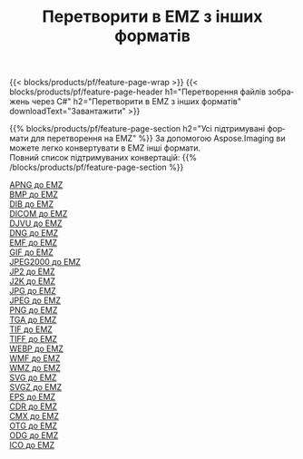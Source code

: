 ﻿---
title: Перетворити в EMZ з інших форматів 
weight: 3920
url: /uk/java/conversion/to/emz 
lang: uk
langdirlevel: 2
locales: zh-hans,ja,it,ru,de,es,fr,nl,id,lt,pl,pt,vi,tr,ko,zh-hant,ar,hi,th,sv,cs,uk,he
description: За допомогою Aspose.Imaging ви можете легко конвертувати в EMZ інші формати
---

{{< blocks/products/pf/feature-page-wrap >}}
{{< blocks/products/pf/feature-page-header h1="Перетворення файлів зображень через C#" h2="Перетворити в EMZ з інших форматів" downloadText="Завантажити" >}}


{{% blocks/products/pf/feature-page-section  h2="Усі підтримувані формати для перетворення на EMZ" %}}
За допомогою Aspose.Imaging ви можете легко конвертувати в EMZ інші формати.
<br/>
Повний список підтримуваних конвертацій:
{{% /blocks/products/pf/feature-page-section %}}
<div class="container-fluid productfamilypage bg-gray">
    <div class="convertypes bg-gray agp-content section">
        <div class="container">
		<div class="row other-converters">
		    <div class='col-md-2 other-converter remove-lp remove-rp'><a href="/imaging/uk/java/conversion/apng-to-emz" >APNG до EMZ</a></div>
<div class='col-md-2 other-converter remove-lp remove-rp'><a href="/imaging/uk/java/conversion/bmp-to-emz" >BMP до EMZ</a></div>
<div class='col-md-2 other-converter remove-lp remove-rp'><a href="/imaging/uk/java/conversion/dib-to-emz" >DIB до EMZ</a></div>
<div class='col-md-2 other-converter remove-lp remove-rp'><a href="/imaging/uk/java/conversion/dicom-to-emz" >DICOM до EMZ</a></div>
<div class='col-md-2 other-converter remove-lp remove-rp'><a href="/imaging/uk/java/conversion/djvu-to-emz" >DJVU до EMZ</a></div>
<div class='col-md-2 other-converter remove-lp remove-rp'><a href="/imaging/uk/java/conversion/dng-to-emz" >DNG до EMZ</a></div>
<div class='col-md-2 other-converter remove-lp remove-rp'><a href="/imaging/uk/java/conversion/emf-to-emz" >EMF до EMZ</a></div>
<div class='col-md-2 other-converter remove-lp remove-rp'><a href="/imaging/uk/java/conversion/gif-to-emz" >GIF до EMZ</a></div>
<div class='col-md-2 other-converter remove-lp remove-rp'><a href="/imaging/uk/java/conversion/jpeg2000-to-emz" >JPEG2000 до EMZ</a></div>
<div class='col-md-2 other-converter remove-lp remove-rp'><a href="/imaging/uk/java/conversion/jp2-to-emz" >JP2 до EMZ</a></div>
<div class='col-md-2 other-converter remove-lp remove-rp'><a href="/imaging/uk/java/conversion/j2k-to-emz" >J2K до EMZ</a></div>
<div class='col-md-2 other-converter remove-lp remove-rp'><a href="/imaging/uk/java/conversion/jpg-to-emz" >JPG до EMZ</a></div>
<div class='col-md-2 other-converter remove-lp remove-rp'><a href="/imaging/uk/java/conversion/jpeg-to-emz" >JPEG до EMZ</a></div>
<div class='col-md-2 other-converter remove-lp remove-rp'><a href="/imaging/uk/java/conversion/png-to-emz" >PNG до EMZ</a></div>
<div class='col-md-2 other-converter remove-lp remove-rp'><a href="/imaging/uk/java/conversion/tga-to-emz" >TGA до EMZ</a></div>
<div class='col-md-2 other-converter remove-lp remove-rp'><a href="/imaging/uk/java/conversion/tif-to-emz" >TIF до EMZ</a></div>
<div class='col-md-2 other-converter remove-lp remove-rp'><a href="/imaging/uk/java/conversion/tiff-to-emz" >TIFF до EMZ</a></div>
<div class='col-md-2 other-converter remove-lp remove-rp'><a href="/imaging/uk/java/conversion/webp-to-emz" >WEBP до EMZ</a></div>
<div class='col-md-2 other-converter remove-lp remove-rp'><a href="/imaging/uk/java/conversion/wmf-to-emz" >WMF до EMZ</a></div>
<div class='col-md-2 other-converter remove-lp remove-rp'><a href="/imaging/uk/java/conversion/wmz-to-emz" >WMZ до EMZ</a></div>
<div class='col-md-2 other-converter remove-lp remove-rp'><a href="/imaging/uk/java/conversion/svg-to-emz" >SVG до EMZ</a></div>
<div class='col-md-2 other-converter remove-lp remove-rp'><a href="/imaging/uk/java/conversion/svgz-to-emz" >SVGZ до EMZ</a></div>
<div class='col-md-2 other-converter remove-lp remove-rp'><a href="/imaging/uk/java/conversion/eps-to-emz" >EPS до EMZ</a></div>
<div class='col-md-2 other-converter remove-lp remove-rp'><a href="/imaging/uk/java/conversion/cdr-to-emz" >CDR до EMZ</a></div>
<div class='col-md-2 other-converter remove-lp remove-rp'><a href="/imaging/uk/java/conversion/cmx-to-emz" >CMX до EMZ</a></div>
<div class='col-md-2 other-converter remove-lp remove-rp'><a href="/imaging/uk/java/conversion/otg-to-emz" >OTG до EMZ</a></div>
<div class='col-md-2 other-converter remove-lp remove-rp'><a href="/imaging/uk/java/conversion/odg-to-emz" >ODG до EMZ</a></div>
<div class='col-md-2 other-converter remove-lp remove-rp'><a href="/imaging/uk/java/conversion/ico-to-emz" >ICO до EMZ</a></div>
                </div>
        </div>
    </div>
</div>
<br/>

